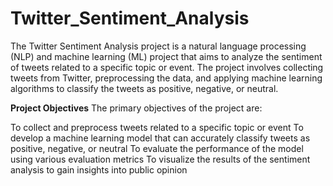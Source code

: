 # Twitter_Sentiment_Analysis
The Twitter Sentiment Analysis project is a natural language processing (NLP) and machine learning (ML) project that aims to analyze the sentiment of tweets related to a specific topic or event. The project involves collecting tweets from Twitter, preprocessing the data, and applying machine learning algorithms to classify the tweets as positive, negative, or neutral.

**Project Objectives**
The primary objectives of the project are:

To collect and preprocess tweets related to a specific topic or event
To develop a machine learning model that can accurately classify tweets as positive, negative, or neutral
To evaluate the performance of the model using various evaluation metrics
To visualize the results of the sentiment analysis to gain insights into public opinion
